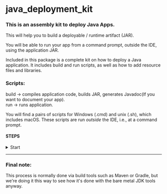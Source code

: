 # java_deployment_kit

### This is an assembly kit to deploy Java Apps.

This will help you to build a deployable / runtime artifact (JAR).

You will be able to run your app from a command prompt, outside the IDE, using the application JAR.

Included in this package is a complete kit on how to deploy a Java application. It includes build and run scripts, as well as how to add resource files and libraries.

### Scripts:
  build -> compiles application code, builds JAR, generates Javadoc(If you want to document your app).<br>
  run   -> runs application.

You will find a pairs of scripts for Windows (.cmd) and unix (.sh), which includes macOS.
These scripts are run *outside* the IDE, i.e., at a command prompt.

#### STEPS

<details>
<summary>Start</summary>
<pre>
1 Create a staging area for your project, *away* from any IDE or other folders.
   Perhaps C:\user\files\STAGE\yourAppName

2 Copy the appropriate build and run scripts (.cmd for windows or .sh for unix) to that location.

3 Copy select items from your project directory into the staging area.
    src/       source tree                        [test code not needed,  this is a product build]
    lib/       third-party library JARs (if any)  [JUnit JARs not needed, this is a product build]
    other/     other files or folders used by your application (if any), e.g., a 'config' folder, etc.
  
   Note that it is entirely possible that all you have is:
    src/       perfectly fine if you don't use any external libraries or have any subfolders

4 Open a command prompt in your staging directory.
  Important: Read the comments in both scripts (build and run) and adjust to your needs.

5 Once you have it built and running successfully, you can trim away unneeded files:
    build script
    src/
    classes/   

6 Lastly, create the deployment bundle, which is just a zip file of the staging directory,
   after you've trimmed it in step 5.  Name the file with your app name and version or similar.
   you can add 'dist' at the end of the name just indicates that this is a "distribution" of your software.
</pre>
</details>

---

### Final note: 
This process is normally done via build tools such as Maven or Gradle, but we're doing it this way to see how it's done with the bare metal JDK tools anyway.
